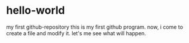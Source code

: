 # hello-world
my first github-repository 
this is my first github program. now, i come to create a file and modify it. let's me see what will happen.
